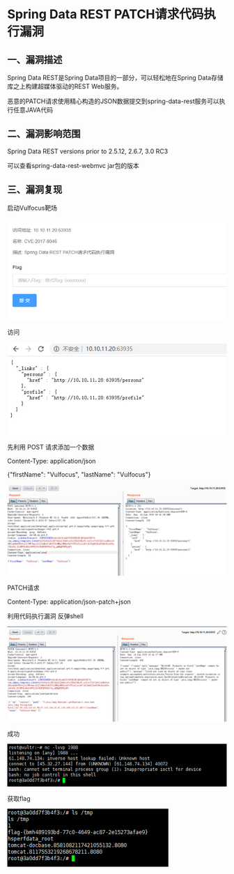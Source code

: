 # Spring Data REST PATCH请求代码执行漏洞

## 一、漏洞描述

Spring Data REST是Spring Data项目的一部分，可以轻松地在Spring Data存储库之上构建超媒体驱动的REST Web服务。

恶意的PATCH请求使用精心构造的JSON数据提交到spring-data-rest服务可以执行任意JAVA代码  

## 二、漏洞影响范围

Spring Data REST versions prior to 2.5.12, 2.6.7, 3.0 RC3

可以查看spring-data-rest-webmvc jar包的版本

## 三、漏洞复现

启动Vulfocus靶场

![](./image-20200614163341.png)

访问

![](./image-20200614165319492.png)



先利用 POST 请求添加一个数据

Content-Type: application/json

{"firstName": "Vulfocus", "lastName": "Vulfocus"}

![](./image-20200614174222206.png)


PATCH请求

Content-Type: application/json-patch+json

利用代码执行漏洞 反弹shell

![](./image-20200614184142866.png)

成功

![](./image-20200614184235237.png)


获取flag

![](./image-20200614184505493.png)